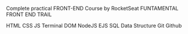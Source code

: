 Complete practical FRONT-END Course by RocketSeat
FUNTAMENTAL FRONT END TRAIL

HTML
CSS
JS
Terminal
DOM
NodeJS
EJS
SQL
Data Structure
Git
Github
